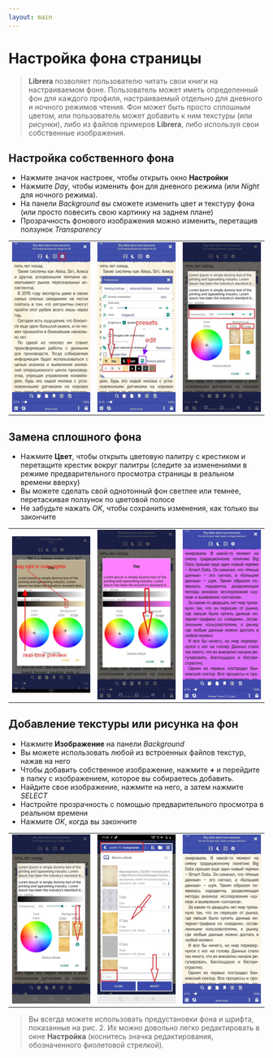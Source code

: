 ```yaml
---
layout: main
---
```


# Настройка фона страницы

> **Librera** позволяет пользователю читать свои книги на настраиваемом фоне. Пользователь может иметь определенный фон для каждого профиля, настраиваемый отдельно для дневного и ночного режимов чтения. Фон может быть просто сплошным цветом, или пользователь может добавить к ним текстуры (или рисунки), либо из файлов примеров **Librera**, либо используя свои собственные изображения.

## Настройка собственного фона
* Нажмите значок настроек, чтобы открыть окно **Настройки**
* Нажмите _Day_, чтобы изменить фон для дневного режима (или _Night_ для ночного режима).
* На панели _Background_ вы сможете изменить цвет и текстуру фона (или просто повесить свою картинку на заднем плане)
* Прозрачность фонового изображения можно изменить, перетащив ползунок _Transparency_

||||
|-|-|-|
|![](1.jpg)|![](2.jpg)|![](3.jpg)|

## Замена сплошного фона
* Нажмите **Цвет**, чтобы открыть цветовую палитру с крестиком и перетащите крестик вокруг палитры (следите за изменениями в режиме предварительного просмотра страницы в реальном времени вверху)
* Вы можете сделать свой однотонный фон светлее или темнее, перетаскивая ползунок по цветовой полосе
* Не забудьте нажать _OK_, чтобы сохранить изменения, как только вы закончите

||||
|-|-|-|
|![](6.jpg)|![](5.jpg)|![](8.jpg)|

## Добавление текстуры или рисунка на фон
* Нажмите **Изображение** на панели _Background_
* Вы можете использовать любой из встроенных файлов текстур, нажав на него
* Чтобы добавить собственное изображение, нажмите **+** и перейдите в папку с изображением, которое вы собираетесь добавить.
* Найдите свое изображение, нажмите на него, а затем нажмите _SELECT_
* Настройте прозрачность с помощью предварительного просмотра в реальном времени
* Нажмите _OK_, когда вы закончите

||||
|-|-|-|
|![](7.jpg)|![](4.jpg)|![](9.jpg)|

> Вы всегда можете использовать предустановки фона и шрифта, показанные на рис. 2. Их можно довольно легко редактировать в окне **Настройка** (коснитесь значка редактирования, обозначенного фиолетовой стрелкой).
